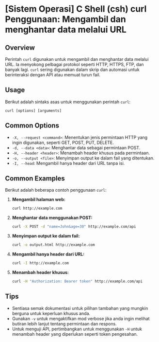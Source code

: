 # [Sistem Operasi] C Shell (csh) curl Penggunaan: Mengambil dan menghantar data melalui URL

## Overview
Perintah `curl` digunakan untuk mengambil dan menghantar data melalui URL. Ia menyokong pelbagai protokol seperti HTTP, HTTPS, FTP, dan banyak lagi. `curl` sering digunakan dalam skrip dan automasi untuk berinteraksi dengan API atau memuat turun fail.

## Usage
Berikut adalah sintaks asas untuk menggunakan perintah `curl`:

```
curl [options] [arguments]
```

## Common Options
- `-X, --request <command>`: Menentukan jenis permintaan HTTP yang ingin digunakan, seperti GET, POST, PUT, DELETE.
- `-d, --data <data>`: Menghantar data sebagai permintaan POST.
- `-H, --header <header>`: Menambah header khusus pada permintaan.
- `-o, --output <file>`: Menyimpan output ke dalam fail yang ditentukan.
- `-I, --head`: Mengambil hanya header dari URL tanpa isi.

## Common Examples
Berikut adalah beberapa contoh penggunaan `curl`:

1. **Mengambil halaman web:**
   ```bash
   curl http://example.com
   ```

2. **Menghantar data menggunakan POST:**
   ```bash
   curl -X POST -d "name=John&age=30" http://example.com/api
   ```

3. **Menyimpan output ke dalam fail:**
   ```bash
   curl -o output.html http://example.com
   ```

4. **Mengambil hanya header dari URL:**
   ```bash
   curl -I http://example.com
   ```

5. **Menambah header khusus:**
   ```bash
   curl -H "Authorization: Bearer token" http://example.com/api
   ```

## Tips
- Sentiasa semak dokumentasi untuk pilihan tambahan yang mungkin berguna untuk keperluan khusus anda.
- Gunakan `-v` untuk mengaktifkan mod verbose jika anda ingin melihat butiran lebih lanjut tentang permintaan dan respons.
- Untuk menguji API, pertimbangkan untuk menggunakan `-H` untuk menambah header yang diperlukan seperti token pengesahan.